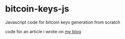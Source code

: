 # bitcoin-keys-js
Javascript code for bitcoin keys generation from scratch

code for an article i wrote on [my blog](https://astrojose.xyz/keys) 
